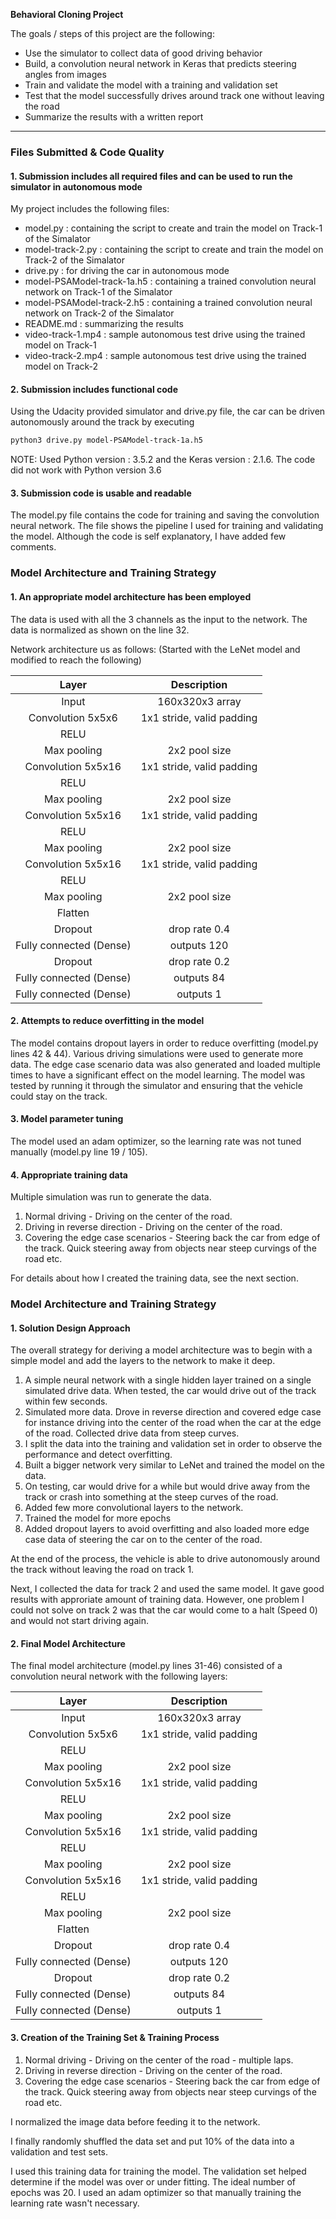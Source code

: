 **Behavioral Cloning Project**

The goals / steps of this project are the following:
* Use the simulator to collect data of good driving behavior
* Build, a convolution neural network in Keras that predicts steering angles from images
* Train and validate the model with a training and validation set
* Test that the model successfully drives around track one without leaving the road
* Summarize the results with a written report

---
### Files Submitted & Code Quality

#### 1. Submission includes all required files and can be used to run the simulator in autonomous mode

My project includes the following files:
* model.py : containing the script to create and train the model on Track-1 of the Simalator
* model-track-2.py : containing the script to create and train the model on Track-2 of the Simalator
* drive.py : for driving the car in autonomous mode
* model-PSAModel-track-1a.h5 : containing a trained convolution neural network on Track-1 of the Simalator
* model-PSAModel-track-2.h5  : containing a trained convolution neural network on Track-2 of the Simalator
* README.md : summarizing the results
* video-track-1.mp4 : sample autonomous test drive using the trained model on Track-1
* video-track-2.mp4 : sample autonomous test drive using the trained model on Track-2

#### 2. Submission includes functional code
Using the Udacity provided simulator and drive.py file, the car can be driven autonomously around the track by executing 
```sh
python3 drive.py model-PSAModel-track-1a.h5
```
NOTE: Used Python version : 3.5.2 and the Keras version : 2.1.6. The code did not work with Python version 3.6

#### 3. Submission code is usable and readable

The model.py file contains the code for training and saving the convolution neural network. The file shows the pipeline I used for training and validating the model. Although the code is self explanatory, I have added few comments.

### Model Architecture and Training Strategy

#### 1. An appropriate model architecture has been employed

The data is used with all the 3 channels as the input to the network. The data is normalized as shown on the line 32.

Network architecture us as follows: (Started with the LeNet model and modified to reach the following)


| Layer         		|     Description	        					| 
|:---------------------:|:---------------------------------------------:| 
| Input         		| 160x320x3 array   							| 
| Convolution 5x5x6     	| 1x1 stride, valid padding 	|
| RELU					|												|
| Max pooling	      	| 2x2 pool size				|
| Convolution 5x5x16	    | 1x1 stride,  valid padding      									|
| RELU					|												|
| Max pooling	      	| 2x2 pool size				|
| Convolution 5x5x16	    | 1x1 stride,  valid padding      									|
| RELU					|												|
| Max pooling	      	| 2x2 pool size				|
| Convolution 5x5x16	    | 1x1 stride,  valid padding      									|
| RELU					|												|
| Max pooling	      	| 2x2 pool size				|
| Flatten         |  
| Dropout         | drop rate 0.4       |
| Fully connected (Dense)		| outputs 120        									|
| Dropout         | drop rate 0.2       |
| Fully connected (Dense)		| outputs 84        									|
| Fully connected (Dense)		| outputs 1        									|

#### 2. Attempts to reduce overfitting in the model

The model contains dropout layers in order to reduce overfitting (model.py lines 42 & 44). Various driving simulations were used to generate more data. The edge case scenario data was also generated and loaded multiple times to have a significant effect on the model learning. The model was tested by running it through the simulator and ensuring that the vehicle could stay on the track.

#### 3. Model parameter tuning

The model used an adam optimizer, so the learning rate was not tuned manually (model.py line 19 / 105).

#### 4. Appropriate training data

Multiple simulation was run to generate the data. 

1. Normal driving - Driving on the center of the road.
2. Driving in reverse direction - Driving on the center of the road.
3. Covering the edge case scenarios - Steering back the car from edge of the track. Quick steering away from objects near steep curvings of the road etc.

For details about how I created the training data, see the next section. 

### Model Architecture and Training Strategy

#### 1. Solution Design Approach

The overall strategy for deriving a model architecture was to begin with a simple model and add the layers to the network to make it deep.

1. A simple neural network with a single hidden layer trained on a single simulated drive data. When tested, the car would drive out of the track within few seconds.
2. Simulated more data. Drove in reverse direction and covered edge case for instance driving into the center of the road when the car at the edge of the road. Collected drive data from steep curves.
3. I split the data into the training and validation set in order to observe the performance and detect overfitting.
4. Built a bigger network very similar to LeNet and trained the model on the data. 
5. On testing, car would drive for a while but would drive away from the track or crash into something at the steep curves of the road.
6. Added few more convolutional layers to the network.
7. Trained the model for more epochs
8. Added dropout layers to avoid overfitting and also loaded more edge case data of steering the car on to the center of the road.

At the end of the process, the vehicle is able to drive autonomously around the track without leaving the road on track 1. 

Next, I collected the data for track 2 and used the same model. It gave good results with approriate amount of training data. However, one problem I could not solve on track 2 was that the car would come to a halt (Speed 0) and would not start driving again.

#### 2. Final Model Architecture

The final model architecture (model.py lines 31-46) consisted of a convolution neural network with the following layers:

| Layer         		|     Description	        					| 
|:---------------------:|:---------------------------------------------:| 
| Input         		| 160x320x3 array   							| 
| Convolution 5x5x6     	| 1x1 stride, valid padding 	|
| RELU					|												|
| Max pooling	      	| 2x2 pool size				|
| Convolution 5x5x16	    | 1x1 stride,  valid padding      									|
| RELU					|												|
| Max pooling	      	| 2x2 pool size				|
| Convolution 5x5x16	    | 1x1 stride,  valid padding      									|
| RELU					|												|
| Max pooling	      	| 2x2 pool size				|
| Convolution 5x5x16	    | 1x1 stride,  valid padding      									|
| RELU					|												|
| Max pooling	      	| 2x2 pool size				|
| Flatten         |  
| Dropout         | drop rate 0.4       |
| Fully connected (Dense)		| outputs 120        									|
| Dropout         | drop rate 0.2       |
| Fully connected (Dense)		| outputs 84        									|
| Fully connected (Dense)		| outputs 1        									|

#### 3. Creation of the Training Set & Training Process

1. Normal driving - Driving on the center of the road - multiple laps.
2. Driving in reverse direction - Driving on the center of the road.
3. Covering the edge case scenarios - Steering back the car from edge of the track. Quick steering away from objects near steep curvings of the road etc.

I normalized the image data before feeding it to the network.

I finally randomly shuffled the data set and put 10% of the data into a validation and test sets. 

I used this training data for training the model. The validation set helped determine if the model was over or under fitting. The ideal number of epochs was 20. I used an adam optimizer so that manually training the learning rate wasn't necessary.
